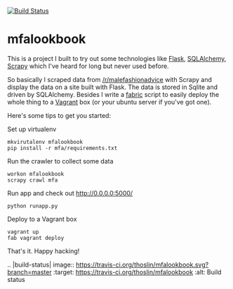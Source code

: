 [![Build Status](https://travis-ci.org/thoslin/mfalookbook.svg?branch=master)](https://travis-ci.org/thoslin/mfalookbook)

mfalookbook
==========================
This is a project I built to try out some technologies like [Flask](flask.pocoo.org), [SQLAlchemy](http://www.sqlalchemy.org/), [Scrapy](http://scrapy.org/) which I've heard for long but never used before.

So basically I scraped data from [/r/malefashionadvice](http://reddit.com/r/malefashionadvice/) with Scrapy and display the data on a site built with Flask. The data is stored in Sqlite and driven by SQLAlchemy. Besides I write a [fabric](http://fabfile.org) script to easily deploy the whole thing to a [Vagrant](http://www.vagrantup.com) box (or your ubuntu server if you've got one).

Here's some tips to get you started:

Set up virtualenv
```
mkvirutalenv mfalookbook
pip install -r mfa/requirements.txt
```

Run the crawler to collect some data
```
workon mfalookbook
scrapy crawl mfa
```

Run app and check out http://0.0.0.0:5000/
```
python runapp.py
```

Deploy to a Vagrant box
```
vagrant up
fab vagrant deploy
```

That's it. Happy hacking!

.. |build-status| image:: https://travis-ci.org/thoslin/mfalookbook.svg?branch=master
    :target: https://travis-ci.org/thoslin/mfalookbook
    :alt: Build status